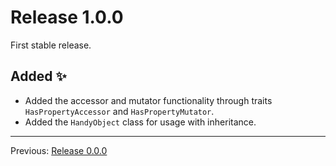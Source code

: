 # Release 1.0.0

First stable release.

## Added :sparkles:

- Added the accessor and mutator functionality through traits `HasPropertyAccessor` and `HasPropertyMutator`.
- Added the `HandyObject` class for usage with inheritance.

---
Previous: [Release 0.0.0](CHANGELOG-0.0.0.md)
